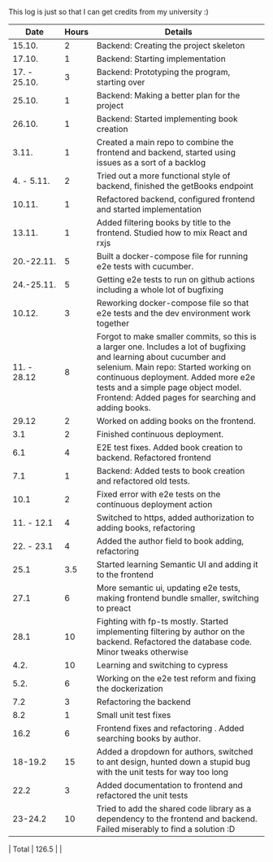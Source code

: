 This log is just so that I can get credits from my university :)

| Date         | Hours | Details                                                                                                                                                                                                                                                                                        |
| ------------ | ----- | ---------------------------------------------------------------------------------------------------------------------------------------------------------------------------------------------------------------------------------------------------------------------------------------------- |
| 15.10.       | 2     | Backend: Creating the project skeleton                                                                                                                                                                                                                                                         |
| 17.10.       | 1     | Backend: Starting implementation                                                                                                                                                                                                                                                               |
| 17. - 25.10. | 3     | Backend: Prototyping the program, starting over                                                                                                                                                                                                                                                |
| 25.10.       | 1     | Backend: Making a better plan for the project                                                                                                                                                                                                                                                  |
| 26.10.       | 1     | Backend: Started implementing book creation                                                                                                                                                                                                                                                    |
| 3.11.        | 1     | Created a main repo to combine the frontend and backend, started using issues as a sort of a backlog                                                                                                                                                                                           |
| 4. - 5.11.   | 2     | Tried out a more functional style of backend, finished the getBooks endpoint                                                                                                                                                                                                                   |
| 10.11.       | 1     | Refactored backend, configured frontend and started implementation                                                                                                                                                                                                                             |
| 13.11.       | 1     | Added filtering books by title to the frontend. Studied how to mix React and rxjs                                                                                                                                                                                                              |
| 20.-22.11.   | 5     | Built a docker-compose file for running e2e tests with cucumber.                                                                                                                                                                                                                               |
| 24.-25.11.   | 5     | Getting e2e tests to run on github actions including a whole lot of bugfixing                                                                                                                                                                                                                  |
| 10.12.       | 3     | Reworking docker-compose file so that e2e tests and the dev environment work together                                                                                                                                                                                                          |
| 11. - 28.12  | 8     | Forgot to make smaller commits, so this is a larger one. Includes a lot of bugfixing and learning about cucumber and selenium. Main repo: Started working on continuous deployment. Added more e2e tests and a simple page object model. Frontend: Added pages for searching and adding books. |
| 29.12        | 2     | Worked on adding books on the frontend.                                                                                                                                                                                                                                                        |
| 3.1          | 2     | Finished continuous deployment.                                                                                                                                                                                                                                                                |
| 6.1          | 4     | E2E test fixes. Added book creation to backend. Refactored frontend                                                                                                                                                                                                                            |
| 7.1          | 1     | Backend: Added tests to book creation and refactored old tests.                                                                                                                                                                                                                                |
| 10.1         | 2     | Fixed error with e2e tests on the continuous deployment action                                                                                                                                                                                                                                 |
| 11. - 12.1   | 4     | Switched to https, added authorization to adding books,                                                         refactoring                                                                                                                                                                    |
| 22. - 23.1   | 4     | Added the author field to book adding, refactoring                                                                                                                                                                                                                                             |
| 25.1         | 3.5   | Started learning Semantic UI and adding it to the frontend                                                                                                                                                                                                                                     |
| 27.1         | 6     | More semantic ui, updating e2e tests, making frontend bundle smaller, switching to preact                                                                                                                                                                                                      |
| 28.1         | 10    | Fighting with fp-ts mostly. Started implementing filtering by author on the backend. Refactored the database code. Minor tweaks otherwise                                                                                                                                                      |
| 4.2.         | 10    | Learning and switching to cypress                                                                                                                                                                                                                                                              |
| 5.2.         | 6     | Working on the e2e test reform and fixing the dockerization                                                                                                                                                                                                                                    |
| 7.2          | 3     | Refactoring the backend                                                                                                                                                                                                                                                                        |
| 8.2          | 1     | Small unit test fixes                                                                                                                                                                                                                                                                          |
| 16.2         | 6     | Frontend fixes and refactoring                           . Added searching books by author.                                                                                                                                                                                                    |
| 18-19.2      | 15    | Added a dropdown for authors, switched to ant design, hunted down a stupid bug with the unit tests for way too long                                                                                                                                                                            |
| 22.2         | 3     | Added documentation to frontend and refactored the unit tests                                                                                                                                                                                                                                                                                               |
| 23-24.2      | 10    | Tried to add the shared code library as a dependency to the frontend and backend. Failed miserably to find a solution :D                                                                                                                                                                       |

| Total        | 126.5  |                                                                                                                                                                                                                                                                                                |

